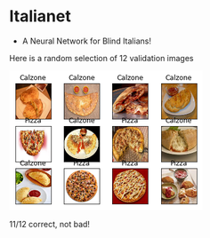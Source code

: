 # Italianet
- A Neural Network for Blind Italians!

Here is a random selection of 12 validation images

![Alt text](output.png?raw=true "Example Output")

11/12 correct, not bad!

